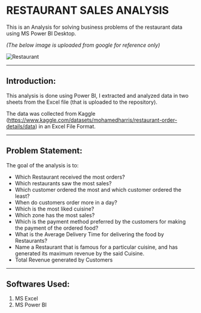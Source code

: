 # RESTAURANT SALES ANALYSIS
This is an Analysis for solving business problems of the restaurant data using MS Power BI Desktop.

*(The below image is uploaded from google for reference only)*

![Restaurant](https://github.com/tejsaw/Restaurant-Sales-Analysis/assets/132733816/d5ac0aed-8efc-4a5c-b135-a552e2295d80)


---

## Introduction:
This analysis is done using Power BI, I extracted and analyzed data in two sheets from the Excel file (that is uploaded to the repository).

The data was collected from Kaggle (https://www.kaggle.com/datasets/mohamedharris/restaurant-order-details/data) in an Excel File Format.


---

## Problem Statement:

The goal of the analysis is to:
- Which Restaurant received the most orders?
- Which restaurants saw the most sales?
- Which customer ordered the most and which customer ordered the least?
- When do customers order more in a day?
- Which is the most liked cuisine?
- Which zone has the most sales?
- Which is the payment method preferred by the customers for making the payment of the ordered food?
- What is the Average Delivery Time for delivering the food by Restaurants?
- Name a Restaurant that is famous for a particular cuisine, and has generated its maximum revenue by the said Cuisine.
- Total Revenue generated by Customers

---

## Softwares Used:

1) MS Excel
2) MS Power BI
